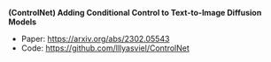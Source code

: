 
**(ControlNet) Adding Conditional Control to Text-to-Image Diffusion Models** 

- Paper: https://arxiv.org/abs/2302.05543
- Code: https://github.com/lllyasviel/ControlNet

